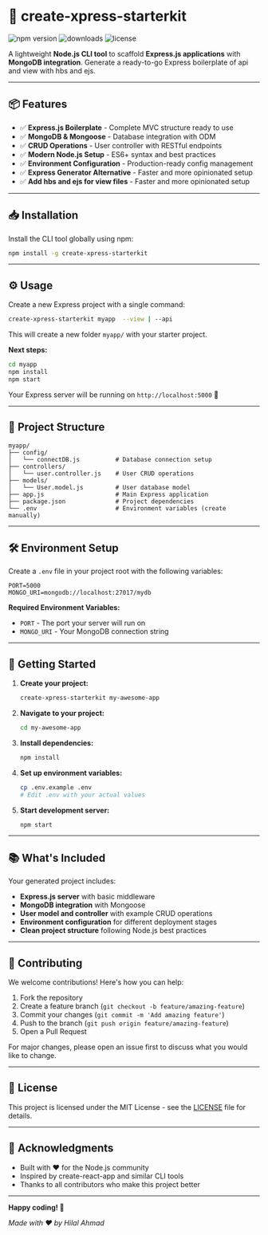 # 🚀 create-xpress-starterkit

![npm version](https://badge.fury.io/js/create-xpress-starterkit.svg)
![downloads](https://img.shields.io/npm/dm/create-xpress-starterkit.svg)
![license](https://img.shields.io/npm/l/create-xpress-starterkit.svg)

A lightweight **Node.js CLI tool** to scaffold **Express.js applications** with **MongoDB integration**. 
Generate a ready-to-go Express boilerplate of api and view with hbs and ejs.

---

## 📦 Features

- ✅ **Express.js Boilerplate** - Complete MVC structure ready to use
- ✅ **MongoDB & Mongoose** - Database integration with ODM
- ✅ **CRUD Operations** - User controller with RESTful endpoints
- ✅ **Modern Node.js Setup** - ES6+ syntax and best practices
- ✅ **Environment Configuration** - Production-ready config management
- ✅ **Express Generator Alternative** - Faster and more opinionated setup
- ✅ **Add hbs and ejs for view files** - Faster and more opinionated setup

---

## 📥 Installation

Install the CLI tool globally using npm:

```bash
npm install -g create-xpress-starterkit
```

---

## ⚙️ Usage

Create a new Express project with a single command:

```bash
create-xpress-starterkit myapp  --view | --api
```

This will create a new folder `myapp/` with your starter project.

**Next steps:**

```bash
cd myapp
npm install
npm start
```

Your Express server will be running on `http://localhost:5000` 🎉

---

## 📁 Project Structure

```
myapp/
├── config/
│   └── connectDB.js          # Database connection setup
├── controllers/
│   └── user.controller.js    # User CRUD operations
├── models/
│   └── User.model.js         # User database model
├── app.js                    # Main Express application
├── package.json              # Project dependencies
└── .env                      # Environment variables (create manually)
```

---

## 🛠️ Environment Setup

Create a `.env` file in your project root with the following variables:

```env
PORT=5000
MONGO_URI=mongodb://localhost:27017/mydb
```

**Required Environment Variables:**
- `PORT` - The port your server will run on
- `MONGO_URI` - Your MongoDB connection string

---

## 🚦 Getting Started

1. **Create your project:**
   ```bash
   create-xpress-starterkit my-awesome-app
   ```

2. **Navigate to your project:**
   ```bash
   cd my-awesome-app
   ```

3. **Install dependencies:**
   ```bash
   npm install
   ```

4. **Set up environment variables:**
   ```bash
   cp .env.example .env
   # Edit .env with your actual values
   ```

5. **Start development server:**
   ```bash
   npm start
   ```

---

## 📚 What's Included

Your generated project includes:

- **Express.js server** with basic middleware
- **MongoDB integration** with Mongoose
- **User model and controller** with example CRUD operations
- **Environment configuration** for different deployment stages
- **Clean project structure** following Node.js best practices

---

## 🤝 Contributing

We welcome contributions! Here's how you can help:

1. Fork the repository
2. Create a feature branch (`git checkout -b feature/amazing-feature`)
3. Commit your changes (`git commit -m 'Add amazing feature'`)
4. Push to the branch (`git push origin feature/amazing-feature`)
5. Open a Pull Request

For major changes, please open an issue first to discuss what you would like to change.

---

## 📝 License

This project is licensed under the MIT License - see the [LICENSE](LICENSE) file for details.

---

## 🙏 Acknowledgments

- Built with ❤️ for the Node.js community
- Inspired by create-react-app and similar CLI tools
- Thanks to all contributors who make this project better

---

**Happy coding! 🎯**

*Made with ❤️ by Hilal Ahmad*